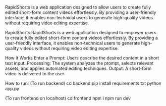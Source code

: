 RapidShorts is a web application designed to allow users to create fully edited short-form content videos effortlessly. 
By providing a user-friendly interface, it enables non-technical users to generate high-quality videos without requiring video editing expertise.

RapidShorts
RapidShorts is a web application designed to empower users to create fully edited short-form content videos effortlessly. By providing a user-friendly interface, it enables non-technical users to generate high-quality videos without requiring video editing expertise.

How It Works
Enter a Prompt: Users describe the desired content in a short text input.
Processing: The system analyzes the prompt, selects relevant assets, and applies automated editing techniques.
Output: A short-form video is delivered to the user.

How to run:
(To run backend)
cd backend
pip install requirements.txt
python app.py

(To run frontend on localhost)
cd frontend
npm i
npm run dev


